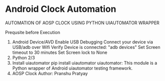 # Android Clock Automation


AUTOMATION OF AOSP CLOCK USING PYTHON UIAUTOMATOR WRAPPER


Prequsite before Execution
1. Android Device/AVD
	Enable USB Debugging 
	Connect your device via USB/adb over Wifi 
	Verify Device is connected: "adb devices"
	Set Screen timeout to 30 minutes
	Set Screen lock to None 
2. Python 2/3
3. Install uiautomator
   pip install uiautomator
   uiautomator: This module is a Python wrapper of Android uiautomator testing framework.
4. AOSP Clock 
Author: Pranshu Pratyay 


